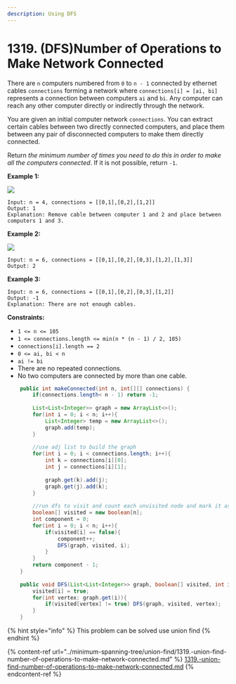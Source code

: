 ```yaml
---
description: Using DFS
---
```


# 1319. (DFS)Number of Operations to Make Network Connected

There are `n` computers numbered from `0` to `n - 1` connected by ethernet cables `connections` forming a network where `connections[i] = [ai, bi]` represents a connection between computers `ai` and `bi`. Any computer can reach any other computer directly or indirectly through the network.

You are given an initial computer network `connections`. You can extract certain cables between two directly connected computers, and place them between any pair of disconnected computers to make them directly connected.

Return _the minimum number of times you need to do this in order to make all the computers connected_. If it is not possible, return `-1`.

**Example 1:**

![](https://assets.leetcode.com/uploads/2020/01/02/sample\_1\_1677.png)

```
Input: n = 4, connections = [[0,1],[0,2],[1,2]]
Output: 1
Explanation: Remove cable between computer 1 and 2 and place between computers 1 and 3.
```

**Example 2:**

![](https://assets.leetcode.com/uploads/2020/01/02/sample\_2\_1677.png)

```
Input: n = 6, connections = [[0,1],[0,2],[0,3],[1,2],[1,3]]
Output: 2
```

**Example 3:**

```
Input: n = 6, connections = [[0,1],[0,2],[0,3],[1,2]]
Output: -1
Explanation: There are not enough cables.
```

**Constraints:**

* `1 <= n <= 105`
* `1 <= connections.length <= min(n * (n - 1) / 2, 105)`
* `connections[i].length == 2`
* `0 <= ai, bi < n`
* `ai != bi`
* There are no repeated connections.
* No two computers are connected by more than one cable.

```java
    public int makeConnected(int n, int[][] connections) {
        if(connections.length< n - 1) return -1;
    
        List<List<Integer>> graph = new ArrayList<>();
        for(int i = 0; i < n; i++){
            List<Integer> temp = new ArrayList<>();
            graph.add(temp);
        }
        
        //use adj list to build the graph
        for(int i = 0; i < connections.length; i++){
            int k = connections[i][0];
            int j = connections[i][1];
            
            graph.get(k).add(j);
            graph.get(j).add(k);
        }
        
        //run dfs to visit and count each unvisited node and mark it as visited
        boolean[] visited = new boolean[n];
        int component = 0;
        for(int i = 0; i < n; i++){
            if(visited[i] == false){
                component++;
                DFS(graph, visited, i);
            }
        }
        return component - 1;
    }
    
    public void DFS(List<List<Integer>> graph, boolean[] visited, int i){
        visited[i] = true;
        for(int vertex: graph.get(i)){
            if(visited[vertex] != true) DFS(graph, visited, vertex);
        }
    }
```

{% hint style="info" %}
This problem can be solved use union find
{% endhint %}

{% content-ref url="../minimum-spanning-tree/union-find/1319.-union-find-number-of-operations-to-make-network-connected.md" %}
[1319.-union-find-number-of-operations-to-make-network-connected.md](../minimum-spanning-tree/union-find/1319.-union-find-number-of-operations-to-make-network-connected.md)
{% endcontent-ref %}
